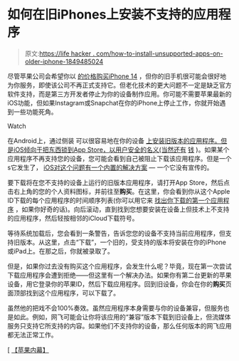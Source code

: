 # 如何在旧iPhones上安装不支持的应用程序

> 原文:[https://life hacker . com/how-to-install-unsupported-apps-on-older-iphone-1849485024](https://lifehacker.com/how-to-install-unsupported-apps-on-older-iphones-1849485024)

尽管苹果公司会希望你以 [的价格购买iPhone 14](https://lifehacker.com/time-to-watch-another-iphone-commercial-1849452112) ，但你的旧手机很可能会很好地为你服务，即使该公司不再正式支持它。但老化技术的更大问题不一定是缺乏官方软件支持，而是第三方开发者停止为你的设备制作应用。你可能不需要苹果最新的iOS功能，但如果Instagram或Snapchat在你的iPhone上停止工作，你就开始遇到一些功能死角。

Watch

在Android上，通过侧装 可以很容易地在你的设备 [上安装旧版本的应用程序。但是iOS倾向于把东西锁到App Store，以用户安全的名义(当然还有](https://lifehacker.com/be-careful-about-sideloading-popular-android-apps-unle-1836669206) [钱](https://www.youtube.com/watch?v=xW0IR3q0EvE&t=14s) )。如果某个应用程序不再支持您的设备，您可能会看到自己被阻止下载该应用程序。但是一个 s它发生了， [iOS对这个问题有一个内置的解决方案](https://appleinsider.com/inside/ios/tips/how-to-get-apps-for-old-iphones-and-ipads) — 一个它没有宣传的。

要下载将在您不支持的设备上运行的旧版本应用程序，请打开App Store，然后点击右上角的您的个人资料图标，并前往至**购买**。在这里，你会看到你从这个Apple ID下载的每个应用程序的时间顺序列表(你可以用它来 [找出你下载的第一个应用程序](https://lifehacker.com/what-was-your-first-ever-smartphone-app-1849396125) ，如果你好奇的话)。向后滚动，直到找到您想要安装在设备上但技术上不支持的应用程序，然后轻按相邻的iCloud下载符号。

等待系统加载后，您会看到一条警告，告诉您您的设备不支持当前应用程序，但支持旧版本。从这里，点击“下载”，一个旧的，受支持的版本将安装在你的iPhone或iPad上。在那之后，你就被录取了。

但是，如果你过去没有购买这个应用程序，会发生什么呢？毕竟，现在第一次尝试下载应用程序会遭到拒绝——但这里有一个解决办法。如果你有第二台更新的苹果设备，用它登录你的苹果ID，然后下载应用程序。回到旧设备，你会在你的**购买**页面顶部找到这个应用程序，可以下载了。

虽然他的把戏不会100%奏效。虽然应用程序本身需要与你的设备兼容，但服务也是如此。例如，网飞可能会让你将该应用的“兼容”版本下载到旧设备上，但流媒体服务只支持它所支持的内容。如果他们不支持你的设备，那么任何版本的网飞应用都无法正常工作。

[ [【苹果内幕】](https://appleinsider.com/inside/ios/tips/how-to-get-apps-for-old-iphones-and-ipads)